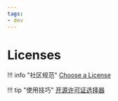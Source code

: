 ```yaml
---
tags:
- dev
---
```


# Licenses

!!! info "社区规范"
    [Choose a License](https://choosealicense.com/)

!!! tip "使用技巧"
    [开源许可证选择器](https://kaiyuanshe.github.io/license-tool/)
